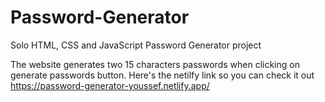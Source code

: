 # Password-Generator
Solo HTML, CSS and JavaScript Password Generator project

The website generates two 15 characters passwords when clicking on generate passwords button.
Here's the netilfy link so you can check it out https://password-generator-youssef.netlify.app/
